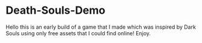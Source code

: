 # Death-Souls-Demo
Hello this is an early build of a game that I made which was inspired by Dark Souls using only free assets that I could find online! Enjoy.
